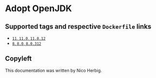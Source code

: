 # Adopt OpenJDK

## Supported tags and respective `Dockerfile` links

 * [`11`, `11.0`, `11.0.12`](https://github.com/nicoherbigio/docker-adoptopenjdk-openjdk/blob/master/11.0/jdk/debian/default/Dockerfile)
 * [`8`, `8.0`, `8.0.312`](https://github.com/nicoherbigio/docker-adoptopenjdk-openjdk/blob/master/8.0/jdk/debian/default/Dockerfile)

## Copyleft

This documentation was written by Nico Herbig.
